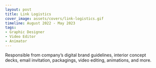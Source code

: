 ```yaml
---
layout: post
title: Link Logistics
cover_image: assets/covers/link-logistics.gif
timeline: August 2022 - May 2023
tags:
- Graphic Designer
- Video Editor
- Animator
---
```


Responsible from company’s digital brand guidelines, interior concept decks, email invitation, packagings, video editing, animations, and more.